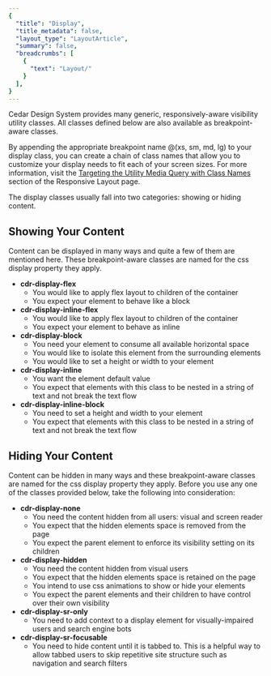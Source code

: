 ```yaml
---
{
  "title": "Display",
  "title_metadata": false,
  "layout_type": "LayoutArticle",
  "summary": false,
  "breadcrumbs": [
    {
      "text": "Layout/"
    }
  ],
}
---
```


<cdr-doc-table-of-contents-shell parentSelector='h2' childSelector='h3'>

Cedar Design System provides many generic, responsively-aware visibility utility classes. All classes defined below are also available as breakpoint-aware classes.

By appending the appropriate breakpoint name @(xs, sm, md, lg) to your display class, you can create a chain of class names that allow you to customize your display needs to fit each of your screen sizes. For more information, visit the
[Targeting the Utility Media Query with Class Names](../responsive/#targeting-the-utility-media-query-with-class-names) section of the Responsive Layout page.

The display classes usually fall into two categories: showing or hiding content.

## Showing Your Content
Content can be displayed in many ways and quite a few of them are mentioned here. These breakpoint-aware classes are named for the css display property they apply.

-  **cdr-display-flex**
    -  You would like to apply flex layout to children of the container
    -  You expect your element to behave like a block
-  **cdr-display-inline-flex**
    -  You would like to apply flex layout to children of the container
    -  You expect your element to behave as inline
-  **cdr-display-block**
    -  You need your element to consume all available horizontal space
    -  You would like to isolate this element from the surrounding elements
    -  You would like to set a height or width to your element
-  **cdr-display-inline**
    -  You want the element default value
    -  You expect that elements with this class to be nested in a string of text and not break the text flow
-  **cdr-display-inline-block**
    -  You need to set a height and width to your element
    -  You expect that elements with this class to be nested in a string of text and not break the text flow

## Hiding Your Content

Content can be hidden in many ways and these breakpoint-aware classes are named for the css display property they apply.  Before you use any one of the classes provided below, take the following into consideration:

-  **cdr-display-none**
    -  You need the content hidden from all users: visual and screen reader
    -  You expect that the hidden elements space is removed from the page
    -  You expect the parent element to enforce its visibility setting on its children
-  **cdr-display-hidden**
    -  You need the content hidden from visual users
    -  You expect that the hidden elements space is retained on the page
    -  You intend to use css animations to show or hide your elements
    -  You expect the parent elements and their children to have control over their own visibility
-  **cdr-display-sr-only**
    -  You need to add context to a display element for visually-impaired users and search engine bots
-  **cdr-display-sr-focusable**
    -  You need to hide content until it is tabbed to. This is a helpful way to allow tabbed users to skip repetitive site structure such as navigation and search filters

</cdr-doc-table-of-contents-shell>
